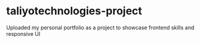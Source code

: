 # taliyotechnologies-project
Uploaded my personal portfolio as a project to showcase frontend skills and responsive UI

